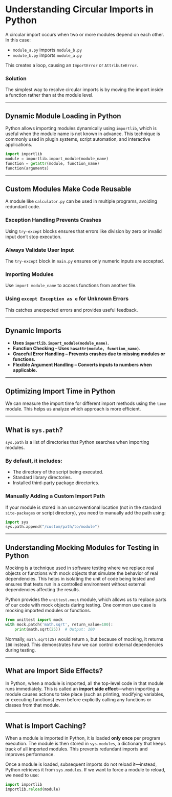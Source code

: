 # Understanding Circular Imports in Python

A circular import occurs when two or more modules depend on each other. In this case:

- `module_a.py` imports `module_b.py`
- `module_b.py` imports `module_a.py`

This creates a loop, causing an `ImportError` or `AttributeError`.

### Solution
The simplest way to resolve circular imports is by moving the import inside a function rather than at the module level.

---

## Dynamic Module Loading in Python

Python allows importing modules dynamically using `importlib`, which is useful when the module name is not known in advance. This technique is commonly used in plugin systems, script automation, and interactive applications.

```python
import importlib
module = importlib.import_module(module_name)
function = getattr(module, function_name)
function(arguments)
```

---

## Custom Modules Make Code Reusable

A module like `calculator.py` can be used in multiple programs, avoiding redundant code.

### Exception Handling Prevents Crashes
Using `try-except` blocks ensures that errors like division by zero or invalid input don’t stop execution.

### Always Validate User Input
The `try-except` block in `main.py` ensures only numeric inputs are accepted.

### Importing Modules
Use `import module_name` to access functions from another file.

### Using `except Exception as e` for Unknown Errors
This catches unexpected errors and provides useful feedback.

---

## Dynamic Imports
- **Uses `importlib.import_module(module_name)`.**
- **Function Checking – Uses `hasattr(module, function_name)`.**
- **Graceful Error Handling – Prevents crashes due to missing modules or functions.**
- **Flexible Argument Handling – Converts inputs to numbers when applicable.**

---

## Optimizing Import Time in Python

We can measure the import time for different import methods using the `time` module. This helps us analyze which approach is more efficient.

---

## What is `sys.path`?

`sys.path` is a list of directories that Python searches when importing modules.

### By default, it includes:
- The directory of the script being executed.
- Standard library directories.
- Installed third-party package directories.

### Manually Adding a Custom Import Path
If your module is stored in an unconventional location (not in the standard `site-packages` or script directory), you need to manually add the path using:

```python
import sys
sys.path.append("/custom/path/to/module")
```

---

## Understanding Mocking Modules for Testing in Python

Mocking is a technique used in software testing where we replace real objects or functions with mock objects that simulate the behavior of real dependencies. This helps in isolating the unit of code being tested and ensures that tests run in a controlled environment without external dependencies affecting the results.

Python provides the `unittest.mock` module, which allows us to replace parts of our code with mock objects during testing. One common use case is mocking imported modules or functions.

```python
from unittest import mock
with mock.patch('math.sqrt', return_value=100):
    print(math.sqrt(25))  # Output: 100
```

Normally, `math.sqrt(25)` would return `5`, but because of mocking, it returns `100` instead. This demonstrates how we can control external dependencies during testing.

---

## What are Import Side Effects?

In Python, when a module is imported, all the top-level code in that module runs immediately. This is called an **import side effect**—when importing a module causes actions to take place (such as printing, modifying variables, or executing functions) even before explicitly calling any functions or classes from that module.

---

## What is Import Caching?

When a module is imported in Python, it is loaded **only once** per program execution. The module is then stored in `sys.modules`, a dictionary that keeps track of all imported modules. This prevents redundant imports and improves performance.

Once a module is loaded, subsequent imports do not reload it—instead, Python retrieves it from `sys.modules`. If we want to force a module to reload, we need to use:

```python
import importlib
importlib.reload(module)
